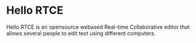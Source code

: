 # Hello RTCE
Hello RTCE is an opensource webased Real-time Collaborative editor that allows several people to edit text using different computers.


